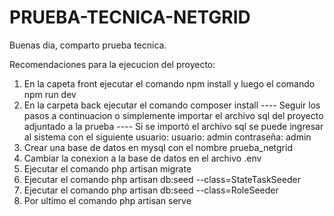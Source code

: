# PRUEBA-TECNICA-NETGRID
Buenas dia, comparto prueba tecnica.

Recomendaciones para la ejecucion del proyecto:
1. En la capeta front ejecutar el comando npm install y luego el comando npm run dev
2. En la carpeta back ejecutar el comando composer install
---- Seguir los pasos a continuacion o simplemente importar el archivo sql del proyecto adjuntado a la prueba
---- Si se importó el archivo sql se puede ingresar al sistema con el siguiente usuario:
usuario: admin
contraseña: admin
1. Crear una base de datos en mysql con el nombre prueba_netgrid
2. Cambiar la conexion a la base de datos en el archivo .env
3. Ejecutar el comando php artisan migrate
4. Ejecutar el comando php artisan db:seed --class=StateTaskSeeder
5. Ejecutar el comando php artisan db:seed --class=RoleSeeder
6. Por ultimo el comando php artisan serve
